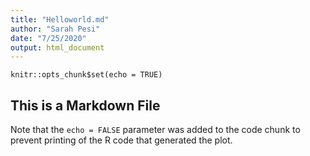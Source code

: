 ```yaml
---
title: "Helloworld.md"
author: "Sarah Pesi"
date: "7/25/2020"
output: html_document
---
```


```{r setup, include=FALSE}
knitr::opts_chunk$set(echo = TRUE)
```

## This is a Markdown File  




Note that the `echo = FALSE` parameter was added to the code chunk to prevent printing of the R code that generated the plot.
